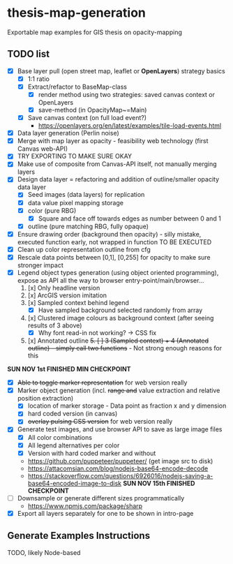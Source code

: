 # thesis-map-generation

Exportable map examples for GIS thesis on opacity-mapping

## TODO list

- [x] Base layer pull (open street map, leaflet or **OpenLayers**) strategy basics
    - [x] 1:1 ratio
    - [x] Extract/refactor to BaseMap-class
        - [x] render method using two strategies: saved canvas context or OpenLayers
        - [x] save-method (in OpacityMap~=Main)
    - [x] Save canvas context (on full load event?)
        - https://openlayers.org/en/latest/examples/tile-load-events.html
- [x] Data layer generation (Perlin noise)
- [x] Merge with map layer as opacity - feasibility web technology (first Canvas web-API)
- [x] TRY EXPORTING TO MAKE SURE OKAY
- [x] Make use of composite from Canvas-API itself, not manually merging layers
- [x] Design data layer = refactoring and addition of outline/smaller opacity data layer
    - [x] Seed images (data layers) for replication
    - [x] data value pixel mapping storage
    - [x] color (pure RBG)
        - [x] Square and face off towards edges as number between 0 and 1
    - [x] outline (pure matching RBG, fully opaque)
- [x] Ensure drawing order (background then opacity) - silly mistake, executed function early, not wrapped in function TO BE EXECUTED
- [x] Clean up color representation outline from cfg
- [x] Rescale data points between [0,1], [0,255] for opacity to make sure stronger impact
- [x] Legend object types generation (using object oriented programming), expose as API all the way to browser entry-point/main/browser...
    1. [x] Only headline version
    2. [x] ArcGIS version imitation
    3. [x] Sampled context behind legend
        - [x] Have sampled background selected randomly from array
    4. [x] Clustered image colours as background context (after seeing results of 3 above)
        - [x] Why font read-in not working? -> CSS fix
    5. [x] Annotated outline
    <strike>5. [ ] 3 (Sampled context) + 4 (Annotated outline) - simply call two functions</strike> - Not strong enough reasons for this


**SUN NOV 1st FINISHED MIN CHECKPOINT**

- [x] <strike>Able to toggle marker representation</strike> for web version really
- [x] Marker object generation (incl. <strike>range and</strike> value extraction and relative position extraction)
    - [x] location of marker storage - Data point as fraction x and y dimension
    - [x] hard coded version (in canvas)
    - [x] <strike>overlay pulsing CSS version</strike> for web version really
- [x] Generate test images, and use browser API to save as large image files
    - [x] All color combinations
    - [x] All legend alternatives per color
    - [x] Version with hard coded marker and without
    - https://github.com/puppeteer/puppeteer/ (get image src to disk)
    - https://attacomsian.com/blog/nodejs-base64-encode-decode
    - https://stackoverflow.com/questions/6926016/nodejs-saving-a-base64-encoded-image-to-disk
**SUN NOV 15th FINISHED CHECKPOINT**
- [ ] Downsample or generate different sizes programmatically
    - https://www.npmjs.com/package/sharp
- [x] Export all layers separately for one to be shown in intro-page

## Generate Examples Instructions
TODO, likely Node-based